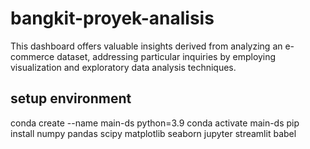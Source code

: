 # bangkit-proyek-analisis
This dashboard offers valuable insights derived from analyzing an e-commerce dataset, addressing particular inquiries by employing visualization and exploratory data analysis techniques.
## setup environment
conda create --name main-ds python=3.9
conda activate main-ds
pip install numpy pandas scipy matplotlib seaborn jupyter streamlit babel
